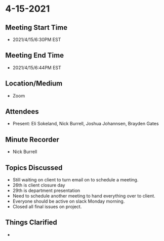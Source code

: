 # 4-15-2021
## Meeting Start Time
- 2021/4/15/6:30PM EST

## Meeting End Time
- 2021/4/15/6:44PM EST

## Location/Medium
- Zoom

## Attendees
- Present: Eli Sokeland, Nick Burrell, Joshua Johannsen, Brayden Gates

## Minute Recorder
- Nick Burrell

## Topics Discussed
- Still waiting on client to turn email on to schedule a meeting.
- 26th is client closure day
- 29th is department presentation
- Need to schedule another meeting to hand everything over to client.
- Everyone should be active on slack Monday morning.
- Closed all final issues on project.

## Things Clarified
- 
